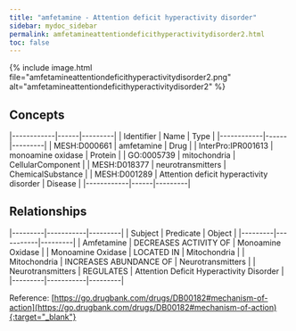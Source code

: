 ```yaml
---
title: "amfetamine - Attention deficit hyperactivity disorder"
sidebar: mydoc_sidebar
permalink: amfetamineattentiondeficithyperactivitydisorder2.html
toc: false 
---
```


{% include image.html file="amfetamineattentiondeficithyperactivitydisorder2.png" alt="amfetamineattentiondeficithyperactivitydisorder2" %}

## Concepts

|------------|------|---------|
| Identifier | Name | Type    |
|------------|------|---------|
| MESH:D000661 | amfetamine | Drug |
| InterPro:IPR001613 | monoamine oxidase | Protein |
| GO:0005739 | mitochondria | CellularComponent |
| MESH:D018377 | neurotransmitters | ChemicalSubstance |
| MESH:D001289 | Attention deficit hyperactivity disorder | Disease |
|------------|------|---------|

## Relationships

|---------|-----------|---------|
| Subject | Predicate | Object  |
|---------|-----------|---------|
| Amfetamine | DECREASES ACTIVITY OF | Monoamine Oxidase |
| Monoamine Oxidase | LOCATED IN | Mitochondria |
| Mitochondria | INCREASES ABUNDANCE OF | Neurotransmitters |
| Neurotransmitters | REGULATES | Attention Deficit Hyperactivity Disorder |
|---------|-----------|---------|

Reference: [https://go.drugbank.com/drugs/DB00182#mechanism-of-action](https://go.drugbank.com/drugs/DB00182#mechanism-of-action){:target="_blank"}